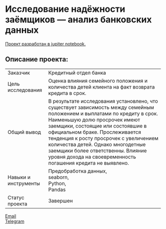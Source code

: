 # Исследование надёжности заёмщиков — анализ банковских данных

[Проект разработан в jupiter notebook.](https://github.com/data-analyst-mr/yandex-projects/blob/main/credits/%D0%9A%D1%80%D0%B5%D0%B4%D0%B8%D1%82%D1%8B.ipynb)<br/>

## Описание проекта:
|   |  |
|---------------|-------------------|
|Заказчик | Кредитный отдел банка|
|Цель исследования| Оценка влияния семейного положения и количества детей клиента на факт возврата кредита в срок.|
|Общий вывод|В результате исследования установлено, что существует зависимость между семейным положением и выплатами по кредиту в срок. Наименьшую долю просрочек имеют заемщики, состоящие или состоявшие в официальном браке. Прослеживается тенденция к росту просрочек с увеличением количества детей. Однако многодетные заемщики более ответственны. Влияние уровня дохода на своевременность погашения кредита не выявлено.|
|Навыки и инструменты|Предобработка данных,<br/>seaborn,<br/>Python,<br/>Pandas|
|Статус проекта| Завершен|


[Email](mailto:bond_1982@bk.ru)<br/>
[Telegram](https://t.me/mshestakov1982)

